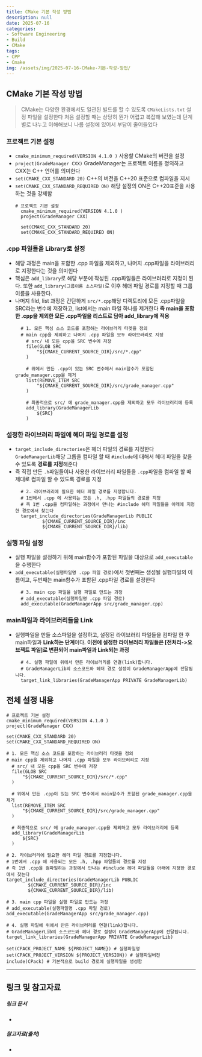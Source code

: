 ```yaml
---
title: CMake 기본 작성 방법
description: null
date: 2025-07-16
categories:
- Software Engineering
- Build
- CMake
tags:
- CPP
- Cmake
img: /assets/img/2025-07-16-CMake-기본-작성-방법/
---
```

## CMake 기본 작성 방법
> CMake는 다양한 환경에서도 일관된 빌드를 할 수 있도록 `CMakeLists.txt` 설정 파일을 설정한다
> 처음 설정할 때는 상당히 뭔가 어렵고 복잡해 보였는데 단계별로 나누고 이해해보니 나름 설정에 있어서 부담이 줄어들었다

### 프로젝트 기본 설정
- `cmake_minimum_required(VERSION 4.1.0 )` 사용할 CMake의 버전을 설정
- `project(GradeManager CXX)` GradeManager는 프로젝트 이름을 정의하고 CXX는 C++ 언어를 의미한다
- `set(CMAKE_CXX_STANDARD 20)` C++의 버전을 C++20 표준으로 컴파일을 지시
- `set(CMAKE_CXX_STANDARD_REQUIRED ON)` 해당 설정의 ON은 C++20표준을 사용하는 것을 강제함
  ```
  # 프로젝트 기본 설정
	cmake_minimum_required(VERSION 4.1.0 )
	project(GradeManager CXX)

	set(CMAKE_CXX_STANDARD 20)
	set(CMAKE_CXX_STANDARD_REQUIRED ON)
  ```

### .cpp 파일들을 Library로 설정
- 해당 과정은 main을 포함한 .cpp 파일을 제외하고, 나머지 .cpp파일을 라이브러리로 지정한다는 것을 의미힌다
- 핵심은 `add_library`로 해당 부분에 작성된 .cpp파일들은 라이브러리로 지정이 된다.
  또한 `add_library(그룹이름 소스파일)`로 이후 헤더 파일 경로를 지정할 때 그룹이름을 사용한다.
- 나머지 fild, list 과정은 간단하게 `src/*.cpp`해당 디렉토리에 모든 .cpp파일을 SRC라는 변수에 저장하고, list에서는 main 파일 하나를 제거한다
  **즉 main을 포함한 .cpp을 제외한 모든 .cpp파일을 리스트로 담아 add_library에 적용**
  ```
	# 1. 모든 핵심 소스 코드를 포함하는 라이브러리 타겟을 정의
	# main cpp을 제외하고 나머지 .cpp 파일을 모두 라이브러리로 지정
	  # src/ 내 모든 cpp을 SRC 변수에 저장
	  file(GLOB SRC 
	      "${CMAKE_CURRENT_SOURCE_DIR}/src/*.cpp"
	  )
	
	  # 위에서 만든 .cpp이 있는 SRC 변수에서 main함수가 포함된 grade_manager.cpp을 제거
	  list(REMOVE_ITEM SRC
	      "${CMAKE_CURRENT_SOURCE_DIR}/src/grade_manager.cpp"
	  )
	
	  # 최종적으로 src/ 에 grade_manager.cpp을 제외하고 모두 라이브러리에 등록
	  add_library(GradeManagerLib
	      ${SRC}
	  )
  ```

### 설정한 라이브러리 파일에 헤더 파일 경로를 설정
- `target_include_directories`은 헤더 파일의 경로를 지정한다
  `GradeManagerLib`해당 그룹을 컴파일 할 때 `#include`에 대해서 헤더 파일을 찾을 수 있도록 **경로를 지정**해준다
- 즉 직접 만든 `.h`파일들이나 사용한 라이브러리 파일들을 `.cpp`파일을 컴파일 할 때 제대로 컴파일 할 수 있도록 경로를 지정
  ```
	# 2. 라이브러리에 필요한 헤더 파일 경로를 지정합니다.
	# 1번에서 .cpp 에 사용되는 모든 .h, .hpp 파일들의 경로를 지정
	# 즉 1번 .cpp을 컴파일하는 과정에서 만나는 #include 헤더 파일들을 아래에 지정한 경로에서 찾는다
	target_include_directories(GradeManagerLib PUBLIC 
	        ${CMAKE_CURRENT_SOURCE_DIR}/inc 
	        ${CMAKE_CURRENT_SOURCE_DIR}/lib)  
  ```

### 실행 파일 설정
- 실행 파일을 설정하기 위해 main함수가 포함된 파일을 대상으로 `add_executable`을 수행한다
- `add_executable(실행파일명 .cpp 파일 경로)`에서 첫번째는 생성될 실행파일의 이름이고, 두번째는 main함수가 포함된 .cpp파일 경로를 설정한다
  ```
	# 3. main cpp 파일을 실행 파일로 만드는 과정
	# add_executable(실행파일명 .cpp 파일 경로)   
	add_executable(GradeManagerApp src/grade_manager.cpp) 
  ```


### main파일과 라이브러리들을 Link
- 실행파일을 만들 소스파일을 설정하고, 설정된 라이브러리 파일들을 컴파일 한 후 main파일과 **Link하는 단계**이다.
  **이전에 설정한 라이브러리 파일들은 \[전처리->오브젝트 파일]로 변환되어 main파일과 Link되는 과정**
  ```
	# 4. 실행 파일에 위에서 만든 라이브러리를 연결(link)합니다.
	# GradeManagerLib의 소스코드와 헤더 경로 설정이 GradeManagerApp에 전달됩니다.
	target_link_libraries(GradeManagerApp PRIVATE GradeManagerLib)
  ```

## 전체 설정 내용
```text
# 프로젝트 기본 설정
cmake_minimum_required(VERSION 4.1.0 )
project(GradeManager CXX)

set(CMAKE_CXX_STANDARD 20)
set(CMAKE_CXX_STANDARD_REQUIRED ON)

# 1. 모든 핵심 소스 코드를 포함하는 라이브러리 타겟을 정의
# main cpp을 제외하고 나머지 .cpp 파일을 모두 라이브러리로 지정
  # src/ 내 모든 cpp을 SRC 변수에 저장
  file(GLOB SRC 
      "${CMAKE_CURRENT_SOURCE_DIR}/src/*.cpp"
  )

  # 위에서 만든 .cpp이 있는 SRC 변수에서 main함수가 포함된 grade_manager.cpp을 제거
  list(REMOVE_ITEM SRC
      "${CMAKE_CURRENT_SOURCE_DIR}/src/grade_manager.cpp"
  )

  # 최종적으로 src/ 에 grade_manager.cpp을 제외하고 모두 라이브러리에 등록
  add_library(GradeManagerLib
      ${SRC}
  )

# 2. 라이브러리에 필요한 헤더 파일 경로를 지정합니다.
# 1번에서 .cpp 에 사용되는 모든 .h, .hpp 파일들의 경로를 지정
# 즉 1번 .cpp을 컴파일하는 과정에서 만나는 #include 헤더 파일들을 아래에 지정한 경로에서 찾는다
target_include_directories(GradeManagerLib PUBLIC 
        ${CMAKE_CURRENT_SOURCE_DIR}/inc 
        ${CMAKE_CURRENT_SOURCE_DIR}/lib)   

# 3. main cpp 파일을 실행 파일로 만드는 과정
# add_executable(실행파일명 .cpp 파일 경로)   
add_executable(GradeManagerApp src/grade_manager.cpp)       

# 4. 실행 파일에 위에서 만든 라이브러리를 연결(link)합니다.
# GradeManagerLib의 소스코드와 헤더 경로 설정이 GradeManagerApp에 전달됩니다.
target_link_libraries(GradeManagerApp PRIVATE GradeManagerLib)

set(CPACK_PROJECT_NAME ${PROJECT_NAME}) # 실행파일명
set(CPACK_PROJECT_VERSION ${PROJECT_VERSION}) # 실행파일버전
include(CPack) # 기본적으로 build 경로에 실행파일을 생성함
```



---
## 링크 및 참고자료

##### 링크 문서
- 

##### 참고자료(출처)
- 






